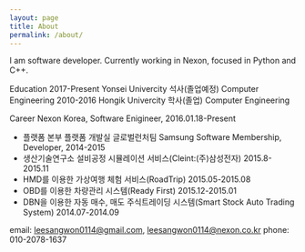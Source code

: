 ```yaml
---
layout: page
title: About
permalink: /about/
---
```


I am software developer. Currently working in Nexon, focused in Python and C++.

Education
2017-Present Yonsei Univercity 석사(졸업예정)	Computer Engineering
2010-2016 	 Hongik Univercity 학사(졸업)		Computer Engineering


Career
Nexon Korea, Software Enigineer, 2016.01.18-Present
- 플랫폼 본부 플랫폼 개발실 글로벌런처팀
Samsung Software Membership, Developer, 2014-2015
- 생산기술연구소 설비공정 시뮬레이션 서비스(Cleint:(주)삼성전자) 2015.8-2015.11
- HMD를 이용한 가상여행 체험 서비스(RoadTrip) 2015.05-2015.08
- OBD를 이용한 차량관리 시스템(Ready First) 2015.12-2015.01
- DBN을 이용한 자동 매수, 매도 주식트레이딩 시스템(Smart Stock Auto Trading System) 2014.07-2014.09

email: leesangwon0114@gmail.com, leesangwon0114@nexon.co.kr
phone: 010-2078-1637
